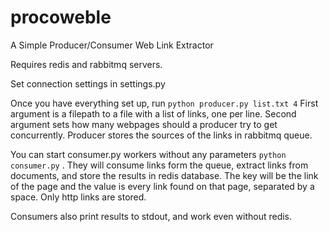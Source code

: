 # procoweble
A Simple Producer/Consumer Web Link Extractor

Requires redis and rabbitmq servers.

Set connection settings in settings.py

Once you have everything set up, run `python producer.py list.txt 4` 
First argument is a filepath to a file with a list of links, one per line. 
Second argument sets how many webpages should a producer try to get concurrently.
Producer stores the sources of the links in rabbitmq queue.

You can start consumer.py workers without any parameters `python consumer.py` . They will consume links form the queue, extract links from documents, and store the results in redis database. 
The key will be the link of the page and the value is every link found on that page, separated by a space. Only http links are stored.

Consumers also print results to stdout, and work even without redis.